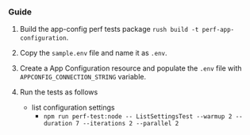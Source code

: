 ### Guide

1. Build the app-config perf tests package `rush build -t perf-app-configuration`.
2. Copy the `sample.env` file and name it as `.env`.
3. Create a App Configuration resource and populate the `.env` file with `APPCONFIG_CONNECTION_STRING` variable.
4. Run the tests as follows

   - list configuration settings
     - `npm run perf-test:node -- ListSettingsTest --warmup 2 --duration 7 --iterations 2 --parallel 2`
